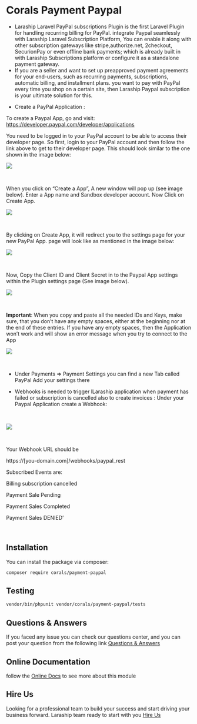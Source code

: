 # Corals Payment Paypal

* Laraship Laravel PayPal subscriptions Plugin is the first Laravel Plugin for handling recurring billing for PayPal. integrate Paypal seamlessly with Laraship Laravel Subscription Platform, You can enable it along with other subscription gateways like stripe,authorize.net, 2checkout, SecurionPay or even offline bank payments; which is already built in with Laraship Subscriptions platform or configure it as a standalone payment gateway.
* If you are a seller and want to set up preapproved payment agreements for your end-users, such as recurring payments, subscriptions, automatic billing, and installment plans. you want to pay with PayPal every time you shop on a certain site, then Laraship Paypal subscription is your ultimate solution for this.

- Create a PayPal Application :

To create a Paypal App, go and visit: https://developer.paypal.com/developer/applications

You need to be logged in to your PayPal account to be able to access their developer page. So first, login to your PayPal account and then follow the link above to get to their developer page. This should look similar to the one shown in the image below:

<p><img src="https://www.laraship.com/wp-content/uploads/2018/01/image001.png"></p>
<p>&nbsp;</p>

When you click on “Create a App”, A new window will pop up (see image below). Enter a App name and Sandbox developer account. Now Click on Create App.

<p><img src="https://www.laraship.com/wp-content/uploads/2018/01/image004.png"></p>
<p>&nbsp;</p>

By clicking on Create App, it will redirect you to the settings page for your new PayPal App. page will look like as mentioned in the image below:

<p><img src="https://www.laraship.com/wp-content/uploads/2018/01/image006.png"></p>
<p>&nbsp;</p>

Now, Copy the Client ID and Client Secret in to the Paypal App settings within the Plugin settings page (See image below).

<p><img src="https://www.laraship.com/wp-content/uploads/2018/01/image008.png"></p>
<p>&nbsp;</p>

<strong>Important</strong>: When you copy and paste all the needed IDs and Keys, make sure, that you don’t have any empty spaces, either at the beginning nor at the end of these entries. If you have any empty spaces, then the Application won’t work and will show an error message when you try to connect to the App

<p><img src="https://www.laraship.com/wp-content/uploads/2018/01/image010.jpg"></p>
<p>&nbsp;</p>


- Under Payments => Payment Settings you can find a new Tab called PayPal
Add your settings there

 

 

- Webhooks is needed to trigger lLaraship application when payment has failed or subscription is cancelled also to create invoices : Under your Paypal Application create a Webhook:

<p>&nbsp;</p>
<p><img src="https://www.laraship.com/wp-content/uploads/2018/01/image011.png"></p>
<p>&nbsp;</p>

Your Webhook URL should be

https://[you-domain.com]/webhooks/paypal_rest

 

 

Subscribed Events are:

 

Billing subscription cancelled

Payment Sale Pending

Payment Sales Completed

Payment Sales DENIED’

<p>&nbsp;</p> 

## Installation

You can install the package via composer:

```bash
composer require corals/payment-paypal
```

## Testing

```bash
vendor/bin/phpunit vendor/corals/payment-paypal/tests 
```

## Questions & Answers
If you faced any issue you can check our questions center, and you can post your question from the following link
[Questions & Answers](https://www.laraship.com/laraship-questions/)  


## Online Documentation 
follow the [Online Docs](https://www.laraship.com/docs/laraship/payment-modules/paypal-configuration/) to see more about this module 

## Hire Us
Looking for a professional team to build your success and start driving your business forward.
Laraship team ready to start with you [Hire Us](https://www.laraship.com/contact)
